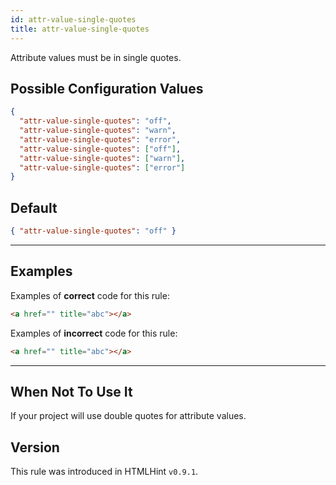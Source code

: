 ```yaml
---
id: attr-value-single-quotes
title: attr-value-single-quotes
---
```


Attribute values must be in single quotes.

## Possible Configuration Values

```json
{
  "attr-value-single-quotes": "off",
  "attr-value-single-quotes": "warn",
  "attr-value-single-quotes": "error",
  "attr-value-single-quotes": ["off"],
  "attr-value-single-quotes": ["warn"],
  "attr-value-single-quotes": ["error"]
}
```

## Default

```json
{ "attr-value-single-quotes": "off" }
```

---

## Examples

Examples of **correct** code for this rule:

```html
<a href="" title="abc"></a>
```

Examples of **incorrect** code for this rule:

<!-- prettier-ignore -->
```html
<a href="" title="abc"></a>
```

---

## When Not To Use It

If your project will use double quotes for attribute values.

## Version

This rule was introduced in HTMLHint `v0.9.1`.
